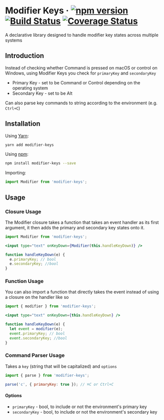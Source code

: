 # Modifier Keys &middot; [![npm version](https://img.shields.io/npm/v/modifier-keys.svg)](https://www.npmjs.com/package/modifier-keys) [![Build Status](https://travis-ci.org/applitools/modifier-keys.svg?branch=master)](https://travis-ci.org/applitools/modifier-keys) [![Coverage Status](https://img.shields.io/codecov/c/github/applitools/modifier-keys.svg)](https://codecov.io/gh/applitools/modifier-keys)  
A declarative library designed to handle modifier key states across multiple systems

## Introduction
Instead of checking whether Command is pressed on macOS or control on Windows, using Modifier Keys you check for `primaryKey` and `secondaryKey`

- Primary Key - set to be Command or Control depending on the operating system
- Secondary Key - set to be Alt

Can also parse key commands to string according to the environment (e.g. `Ctrl+C`)

## Installation

Using [Yarn](https://yarnpkg.com/):  
```sh
yarn add modifier-keys
```

Using [npm](https://www.npmjs.com/):
```sh
npm install modifier-keys --save
```

Importing:
```js
import Modifier from 'modifier-keys';
```

## Usage
### Closure Usage
The Modifier closure takes a function that takes an event handler as its first argument, it then adds the primary and secondary key states onto it.

```jsx
import Modifier from 'modifier-keys';

<input type="text" onKeyDown={Modifier(this.handleKeyDown)} />

function handleKeyDown(e) {
  e.primaryKey; // bool
  e.secondaryKey; //bool
}
```

### Function Usage
You can also import a function that directly takes the event instead of using a closure on the handler like so

```jsx
import { modifier } from 'modifier-keys';

<input type="text" onKeyDown={this.handleKeyDown} />

function handleKeyDown(e) {
  let event = modifier(e);
  event.primaryKey; // bool
  event.secondaryKey; //bool
}
```

### Command Parser Usage
Takes a `key` (string that will be capitalized) and `options`
```js
import { parse } from 'modifier-keys';

parse('c', { primaryKey: true }); // ⌘C or Ctrl+C
```

#### Options
- `primaryKey` - bool, to include or not the environment's primary key
- `secondaryKey` - bool, to include or not the environment's secondary key
